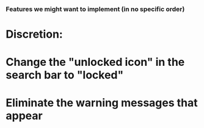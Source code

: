 ### Features we might want to implement (in no specific order)

# Discretion:
#  Change the "unlocked icon" in the search bar to "locked"
#  Eliminate the warning messages that appear
